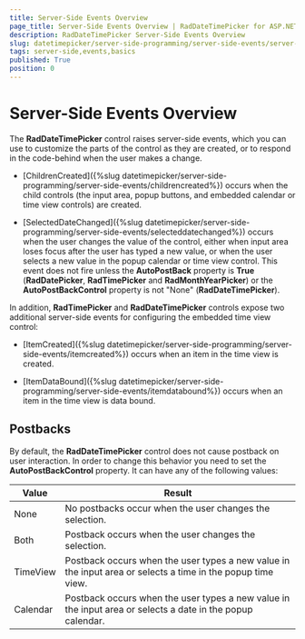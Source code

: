 ```yaml
---
title: Server-Side Events Overview
page_title: Server-Side Events Overview | RadDateTimePicker for ASP.NET AJAX Documentation
description: RadDateTimePicker Server-Side Events Overview
slug: datetimepicker/server-side-programming/server-side-events/server-side-events-basics
tags: server-side,events,basics
published: True
position: 0
---
```


# Server-Side Events Overview



The **RadDateTimePicker** control raises server-side events, which you can use to customize the parts of the control as they are created, or to respond in the code-behind when the user makes a change.


* [ChildrenCreated]({%slug datetimepicker/server-side-programming/server-side-events/childrencreated%}) occurs when the child controls (the input area, popup buttons, and embedded calendar or time view controls) are created.

* [SelectedDateChanged]({%slug datetimepicker/server-side-programming/server-side-events/selecteddatechanged%}) occurs when the user changes the value of the control, either when input area loses focus after the user has typed a new value, or when the user selects a new value in the popup calendar or time view control. This event does not fire unless the **AutoPostBack** property is **True** (**RadDatePicker**, **RadTimePicker** and **RadMonthYearPicker**) or the **AutoPostBackControl** property is not "None" (**RadDateTimePicker**).

In addition, **RadTimePicker** and **RadDateTimePicker** controls expose two additional server-side events for configuring the embedded time view control:

* [ItemCreated]({%slug datetimepicker/server-side-programming/server-side-events/itemcreated%}) occurs when an item in the time view is created.

* [ItemDataBound]({%slug datetimepicker/server-side-programming/server-side-events/itemdatabound%}) occurs when an item in the time view is data bound.



## Postbacks

By default, the **RadDateTimePicker** control does not cause postback on user interaction. In order to change this behavior you need to set the **AutoPostBackControl** property. It can have any of the following values:


| Value | Result |
|---|---|
| None | No postbacks occur when the user changes the selection. |
| Both | Postback occurs when the user changes the selection. |
| TimeView | Postback occurs when the user types a new value in the input area or selects a time in the popup time view. |
| Calendar | Postback occurs when the user types a new value in the input area or selects a date in the popup calendar. |




